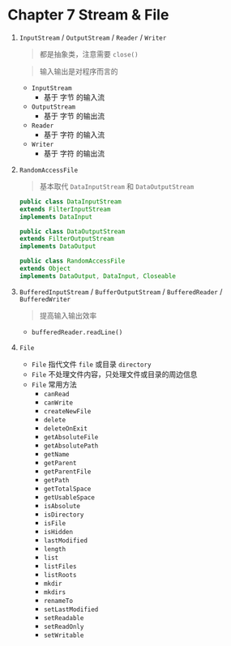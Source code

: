 # Chapter 7 Stream & File

1. `InputStream` / `OutputStream` / `Reader` / `Writer`
    
    > 都是抽象类，注意需要 `close()`

    > 输入输出是对程序而言的

    - `InputStream`
        - 基于 字节 的输入流
    - `OutputStream`
        - 基于 字节 的输出流
    - `Reader`
        - 基于 字符 的输入流
    - `Writer`
        - 基于 字符 的输出流
    
2. `RandomAccessFile`
    
    > 基本取代 `DataInputStream` 和 `DataOutputStream`

    ```java
    public class DataInputStream
    extends FilterInputStream
    implements DataInput
    
    public class DataOutputStream
    extends FilterOutputStream
    implements DataOutput
    
    public class RandomAccessFile
    extends Object
    implements DataOutput, DataInput, Closeable
    ```

3. `BufferedInputStream` / `BufferOutputStream` / `BufferedReader` / `BufferedWriter`

    > 提高输入输出效率 
    
    - `bufferedReader.readLine()`

4. `File`
    - `File` 指代文件 `file` 或目录 `directory`
    - `File` 不处理文件内容，只处理文件或目录的周边信息
    - `File` 常用方法
        - `canRead`
        - `canWrite`
        - `createNewFile`
        - `delete`
        - `deleteOnExit`
        - `getAbsoluteFile`
        - `getAbsolutePath`
        - `getName`
        - `getParent`
        - `getParentFile`
        - `getPath`
        - `getTotalSpace`
        - `getUsableSpace`
        - `isAbsolute`
        - `isDirectory`
        - `isFile`
        - `isHidden`
        - `lastModified`
        - `length`
        - `list`
        - `listFiles`
        - `listRoots`
        - `mkdir`
        - `mkdirs`
        - `renameTo`
        - `setLastModified`
        - `setReadable`
        - `setReadOnly`
        - `setWritable`


